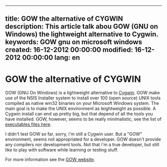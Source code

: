 -----
title: GOW the alternative of CYGWIN
description: This article talk abou GOW (GNU on Windows) the lightweight alternative to Cygwin.
keywords: GOW gnu on microsoft windows
created: 16-12-2012 00:00:00
modified: 16-12-2012 00:00:00
lang: en
-----

# GOW the alternative of CYGWIN

GOW (GNU On Windows) is a lightweight alternative to
[Cygwin](http://www.cygwin.com). GOW make use of the NSIS Installer
system to install over 100 (open source) UNIX tools compiled as native
win32 binaries on your Microsoft Windows system. The main goal is to
make the UNIX environment as leightweight as possible. A Cygwin install
can end up pretty big, but that depend of all the tools you have
installed. GOW, however, seems to be really minimalistic, see the list
of [executables files here](https://github.com/bmatzelle/gow/wiki/executables_list).

I didn\'t test GOW so far, sorry, i\'m still a Cygwin user. But a
\"GOW\" environment, seems not appropriated for a developer. GOW
doesn\'t provide any compilers nor development tools. Not that i\'m a
true developer, but still like to play with software while learning or
testing stuff.

For more information see the [GOW website](https://github.com/bmatzelle/gow/wiki).
